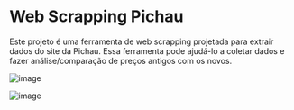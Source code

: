 # Web Scrapping Pichau

Este projeto é uma ferramenta de web scrapping projetada para extrair dados do site da Pichau. Essa ferramenta pode ajudá-lo a coletar dados e fazer análise/comparação de preços antigos com os novos.

![image](https://github.com/ceborba/scraping-pichau/assets/149452049/faa60c2d-ad2e-4d31-b7bf-03bcd5ba07b2)

![image](https://github.com/ceborba/scraping-pichau/assets/149452049/15f6ea61-f491-44b5-affa-2727d1b82dc9)


